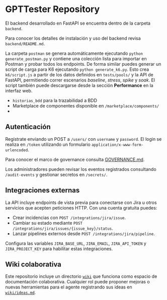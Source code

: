 # GPTTester Repository

El backend desarrollado en FastAPI se encuentra dentro de la carpeta `backend`.

Para conocer los detalles de instalación y uso del backend revisa `backend/README.md`.

La carpeta `postman` se genera automáticamente ejecutando `python generate_postman.py` y
contiene una colección lista para importar en Postman y probar todos los endpoints.
De forma similar puedes generar un script de carga para K6 ejecutando
`python generate_k6.py`. Esto crea `k6/script.js` a partir de los datos
definidos en `tests/pools/` y la API de FastAPI, permitiendo correr
escenarios *baseline*, *stress*, *spike* y *soak*. El script también puede
descargarse desde la sección **Performance** en la interfaz web.
- `historias_bdd` para la trazabilidad a BDD
- Marketplace de componentes disponible en `/marketplace/components/`
- 
## Autenticación

Regístrate enviando un POST a `/users/` con `username` y `password`. El login se realiza en `/token` utilizando un formulario `application/x-www-form-urlencoded`.

Para conocer el marco de governance consulta [GOVERNANCE.md](GOVERNANCE.md).

Los administradores pueden revisar los eventos registrados consultando `/audit-events` y gestionar secretos en `/secrets/`.

## Integraciones externas

La API incluye endpoints de vista previa para conectarse con Jira u otros servicios que acepten peticiones HTTP. Con una cuenta gratuita puedes:

- Crear incidencias con `POST /integrations/jira/issue`.
- Cambiar su estado mediante `POST /integrations/jira/issues/{issue_key}/status`.
- Lanzar pipelines externos desde `POST /integrations/jira/pipeline`.

Configura las variables `JIRA_BASE_URL`, `JIRA_EMAIL`, `JIRA_API_TOKEN` y `JIRA_PROJECT_KEY` para habilitar estas integraciones.

## Wiki colaborativa

Este repositorio incluye un directorio [`wiki`](wiki/) que funciona como espacio de documentación colaborativa. Cualquier rol puede proponer mejoras o nuevas herramientas para el agente registrando sus ideas en [`wiki/ideas.md`](wiki/ideas.md).

